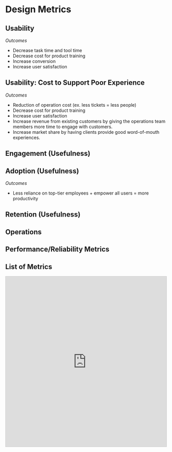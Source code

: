 # Design Metrics

## Usability
*Outcomes*
- Decrease task time and tool time
- Decrease cost for product training
- Increase conversion
- Increase user satisfaction

## Usability: Cost to Support Poor Experience
*Outcomes*
- Reduction of operation cost (ex. less tickets = less people)
- Decrease cost for product training
- Increase user satisfaction
- Increase revenue from existing customers by giving the operations team members more time to engage with customers.
- Increase market share by having clients provide good word-of-mouth experiences.

## Engagement (Usefulness)

## Adoption (Usefulness)
*Outcomes*
- Less reliance on top-tier employees + empower all users = more productivity

## Retention (Usefulness)


## Operations


## Performance/Reliability Metrics

## List of Metrics
<iframe class="airtable-embed" src="https://airtable.com/embed/shrSQ8J2eYF198Rgw?backgroundColor=green&viewControls=on" frameborder="0" onmousewheel="" width="100%" height="533" style="background: transparent; border: 1px solid #ccc;"></iframe>
